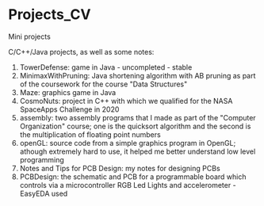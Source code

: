 # Projects_CV
Mini projects

C/C++/Java projects, as well as some notes:
1. TowerDefense: game in Java - uncompleted - stable
2. MinimaxWithPruning: Java shortening algorithm with AB pruning as part of the coursework for the course "Data Structures"
3. Maze: graphics game in Java
4. CosmoNuts: project in C++ with which we qualified for the NASA SpaceApps Challenge in 2020
5. assembly: two assembly programs that I made as part of the "Computer Organization" course; one is the quicksort algorithm and the second is the multiplication of floating point numbers
6. openGL: source code from a simple graphics program in OpenGL; athough extremely hard to use, it helped me better understand low level programming
7. Notes and Tips for PCB Design: my notes for designing PCBs
8. PCBDesign: the schematic and PCB for a programmable board which controls via a microcontroller RGB Led Lights and accelerometer - EasyEDA used
